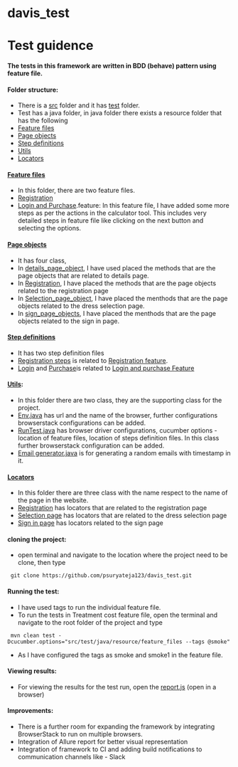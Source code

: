 # davis_test
# Test guidence 

#### The tests in this framework are written in BDD (behave) pattern using feature file.

#### Folder structure:
* There is a [src](https://github.com/psuryateja123/davis_test/tree/master/src) folder and it has [test](https://github.com/psuryateja123/davis_test/tree/master/src/test/java/resource) folder.
* Test has a java folder, in java folder there exists a resource folder that has the following
* [Feature files](https://github.com/psuryateja123/davis_test/tree/master/src/test/java/resource/feature_files)
* [Page objects](https://github.com/psuryateja123/davis_test/tree/master/src/test/java/resource/page_objects)
* [Step definitions](https://github.com/psuryateja123/davis_test/tree/master/src/test/java/resource/step_defs)
* [Utils](https://github.com/psuryateja123/davis_test/tree/master/src/test/java/resource/utils)
* [Locators](https://github.com/psuryateja123/davis_test/tree/master/src/test/java/resource/locators)

#### [Feature files](https://github.com/psuryateja123/davis_test/tree/master/src/test/java/resource/feature_files)
* In this folder, there are two feature files.
* [Registration](https://github.com/psuryateja123/davis_test/blob/master/src/test/java/resource/feature_files/regitration.feature)
* [Login and Purchase](https://github.com/psuryateja123/davis_test/blob/master/src/test/java/resource/feature_files/login_and_purchase.feature).feature: In this feature file, I have added some more steps as per the actions in the calculator tool. This includes very detailed steps in feature file like clicking on the next button and selecting the options.

#### [Page objects](https://github.com/psuryateja123/davis_test/tree/master/src/test/java/resource/page_objects)
* It has four class, 
* In [details_page_object](https://github.com/psuryateja123/davis_test/blob/master/src/test/java/resource/page_objects/details_page_objects.java), I have used placed the methods that are the page objects that are related to details page.
* In [Registration](https://github.com/psuryateja123/davis_test/blob/master/src/test/java/resource/page_objects/registration.java), I have placed the methods that are the page objects related to the registration page
* In [Selection_page_object](https://github.com/psuryateja123/davis_test/blob/master/src/test/java/resource/page_objects/selection_page_objects.java), I have placed the menthods that are the page objects related to the dress selection page.
* In [sign_page_objects](https://github.com/psuryateja123/davis_test/blob/master/src/test/java/resource/page_objects/sign_page_objects.java), I have placed the menthods that are the page objects related to the sign in page.

#### [Step definitions](https://github.com/psuryateja123/davis_test/tree/master/src/test/java/resource/step_defs)
* It has two step definition files
* [Registration steps](https://github.com/psuryateja123/davis_test/blob/master/src/test/java/resource/step_defs/registration_steps.java) is related to [Registration feature](https://github.com/psuryateja123/davis_test/blob/master/src/test/java/resource/feature_files/regitration.feature).
* [Login](https://github.com/psuryateja123/davis_test/blob/master/src/test/java/resource/step_defs/sign_in_Steps.java) and [Purchase](https://github.com/psuryateja123/davis_test/blob/master/src/test/java/resource/step_defs/selection_Steps.java)is related to [Login and purchase Feature](https://github.com/psuryateja123/davis_test/blob/master/src/test/java/resource/feature_files/login_and_purchase.feature)

#### [Utils](https://github.com/psuryateja123/davis_test/tree/master/src/test/java/resource/utils): 
* In this folder there are two class, they are the supporting class for the project.
* [Env.java](https://github.com/psuryateja123/davis_test/blob/master/src/test/java/resource/utils/Env.java) has url and the name of the browser, further configurations browserstack configurations can be added.
* [RunTest.java](https://github.com/psuryateja123/davis_test/blob/master/src/test/java/resource/utils/RunTest.java) has browser driver configurations, cucumber options - location of feature files, location of steps definition files. In this class further browserstack configuration can be added.
* [Email generator.java](https://github.com/psuryateja123/davis_test/blob/master/src/test/java/resource/utils/email_generator.java) is for generating a random emails with timestamp in it.

#### [Locators](https://github.com/psuryateja123/davis_test/tree/master/src/test/java/resource/locators)
* In this folder there are three class with the name respect to the name of the page in the website.
* [Registration](https://github.com/psuryateja123/davis_test/blob/master/src/test/java/resource/locators/registration.java) has locators that are related to the registration page
* [Selection page](https://github.com/psuryateja123/davis_test/blob/master/src/test/java/resource/locators/selection_page.java) has locators that are related to the dress selection page
* [Sign in page](https://github.com/psuryateja123/davis_test/blob/master/src/test/java/resource/locators/sign_page.java) has locators related to the sign page

#### cloning the project:
* open terminal and navigate to the location where the project need to be clone, then type
```
 git clone https://github.com/psuryateja123/davis_test.git
```

#### Running the test:
* I have used tags to run the individual feature file. 
* To run the tests in Treatment cost feature file, open the terminal and navigate to the root folder of the project and type

```
 mvn clean test -Dcucumber.options="src/test/java/resource/feature_files --tags @smoke"
```

* As I have configured the tags as smoke and smoke1 in the feature file. 

#### Viewing results:

* For viewing the results for the test run, open the [report.js](https://github.com/psuryateja123/davis_test/blob/master/davis/report.js) (open in a browser)

#### Improvements:

* There is a further room for expanding the framework by integrating BrowserStack to run on multiple browsers. 
* Integration of Allure report for better visual representation
* Integration of framework to CI and adding build notifications to communication channels like - Slack
